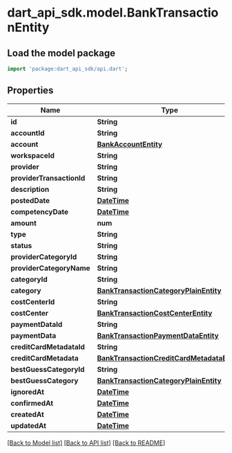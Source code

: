 # dart_api_sdk.model.BankTransactionEntity

## Load the model package
```dart
import 'package:dart_api_sdk/api.dart';
```

## Properties
Name | Type | Description | Notes
------------ | ------------- | ------------- | -------------
**id** | **String** |  | 
**accountId** | **String** |  | 
**account** | [**BankAccountEntity**](BankAccountEntity.md) |  | 
**workspaceId** | **String** |  | 
**provider** | **String** |  | 
**providerTransactionId** | **String** |  | 
**description** | **String** |  | 
**postedDate** | [**DateTime**](DateTime.md) |  | 
**competencyDate** | [**DateTime**](DateTime.md) |  | 
**amount** | **num** |  | 
**type** | **String** |  | 
**status** | **String** |  | 
**providerCategoryId** | **String** |  | [optional] 
**providerCategoryName** | **String** |  | [optional] 
**categoryId** | **String** |  | [optional] 
**category** | [**BankTransactionCategoryPlainEntity**](BankTransactionCategoryPlainEntity.md) |  | [optional] 
**costCenterId** | **String** |  | [optional] 
**costCenter** | [**BankTransactionCostCenterEntity**](BankTransactionCostCenterEntity.md) |  | [optional] 
**paymentDataId** | **String** |  | [optional] 
**paymentData** | [**BankTransactionPaymentDataEntity**](BankTransactionPaymentDataEntity.md) |  | [optional] 
**creditCardMetadataId** | **String** |  | [optional] 
**creditCardMetadata** | [**BankTransactionCreditCardMetadataEntity**](BankTransactionCreditCardMetadataEntity.md) |  | [optional] 
**bestGuessCategoryId** | **String** |  | [optional] 
**bestGuessCategory** | [**BankTransactionCategoryPlainEntity**](BankTransactionCategoryPlainEntity.md) |  | [optional] 
**ignoredAt** | [**DateTime**](DateTime.md) |  | [optional] 
**confirmedAt** | [**DateTime**](DateTime.md) |  | [optional] 
**createdAt** | [**DateTime**](DateTime.md) |  | 
**updatedAt** | [**DateTime**](DateTime.md) |  | 

[[Back to Model list]](../README.md#documentation-for-models) [[Back to API list]](../README.md#documentation-for-api-endpoints) [[Back to README]](../README.md)


